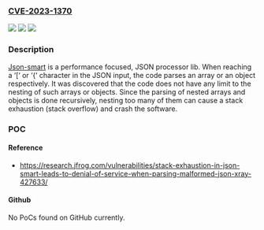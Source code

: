 ### [CVE-2023-1370](https://cve.mitre.org/cgi-bin/cvename.cgi?name=CVE-2023-1370)
![](https://img.shields.io/static/v1?label=Product&message=json-smart&color=blue)
![](https://img.shields.io/static/v1?label=Version&message=0%3C%202.4.9%20&color=brighgreen)
![](https://img.shields.io/static/v1?label=Vulnerability&message=CWE-674%20Uncontrolled%20Recursion&color=brighgreen)

### Description

[Json-smart](https://netplex.github.io/json-smart/) is a performance focused, JSON processor lib. When reaching a ‘[‘ or ‘{‘ character in the JSON input, the code parses an array or an object respectively. It was discovered that the code does not have any limit to the nesting of such arrays or objects. Since the parsing of nested arrays and objects is done recursively, nesting too many of them can cause a stack exhaustion (stack overflow) and crash the software.

### POC

#### Reference
- https://research.jfrog.com/vulnerabilities/stack-exhaustion-in-json-smart-leads-to-denial-of-service-when-parsing-malformed-json-xray-427633/

#### Github
No PoCs found on GitHub currently.

